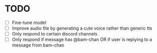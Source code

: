 # TODO

- [ ] Fine-tune model
- [ ] Improve audio file by generating a cute voice rather than generic tts
- [ ] Only respond to certain discord channels
- [ ] Only respond if message has @bam-chan OR if user is replying to a message from bam-chan

